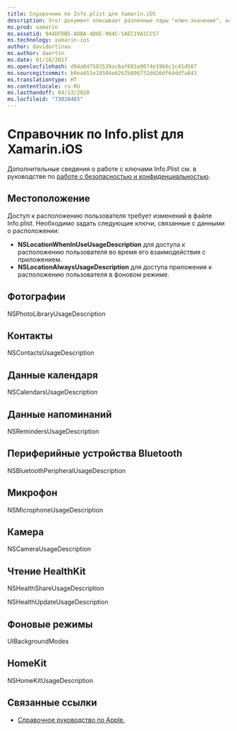 ```yaml
---
title: Справочник по Info.plist для Xamarin.iOS
description: Этот документ описывает различные пары "ключ-значение", которые можно задать в файле Info.plist приложения Xamarin.iOS. Эти ключи необходимы, если приложение выполняет конкретные задачи, например обращение к расположению, фотографиям, микрофону или камере.
ms.prod: xamarin
ms.assetid: 944DFDB5-ADBA-4D6E-984C-5AEC19A1CC57
ms.technology: xamarin-ios
author: davidortinau
ms.author: daortin
ms.date: 01/18/2017
ms.openlocfilehash: d94a647583539ac6af603a9074e1966c1c41d587
ms.sourcegitcommit: b0ea451e18504e6267b896732dd26df64ddfa843
ms.translationtype: HT
ms.contentlocale: ru-RU
ms.lasthandoff: 04/13/2020
ms.locfileid: "73028465"
---
```

# <a name="infoplist-reference-for-xamarinios"></a>Справочник по Info.plist для Xamarin.iOS

Дополнительные сведения о работе с ключами Info.Plist см. в руководстве по [работе с безопасностью и конфиденциальностью](~/ios/app-fundamentals/security-privacy.md). 

## <a name="location"></a>Местоположение 

Доступ к расположению пользователя требует изменений в файле Info.plist. Необходимо задать следующие ключи, связанные с данными о расположении: 

- **NSLocationWhenInUseUsageDescription** для доступа к расположению пользователя во время его взаимодействия с приложением. 
- **NSLocationAlwaysUsageDescription** для доступа приложения к расположению пользователя в фоновом режиме.

## <a name="photos"></a>Фотографии 

NSPhotoLibraryUsageDescription  

## <a name="contacts"></a>Контакты 

NSContactsUsageDescription 

## <a name="calendar-data"></a>Данные календаря 
    
NSCalendarsUsageDescription 

## <a name="reminder-data"></a>Данные напоминаний 
    
NSRemindersUsageDescription 

## <a name="bluetooth-peripherals"></a>Периферийные устройства Bluetooth 
    
NSBluetoothPeripheralUsageDescription 

## <a name="microphone"></a>Микрофон 

NSMicrophoneUsageDescription 

## <a name="camera"></a>Камера 
    
NSCameraUsageDescription 

## <a name="reading-healthkit"></a>Чтение HealthKit  

NSHealthShareUsageDescription 

NSHealthUpdateUsageDescription 

## <a name="background-modes"></a>Фоновые режимы 
    
UIBackgroundModes 

## <a name="homekit"></a>HomeKit 

NSHomeKitUsageDescription 

## <a name="related-links"></a>Связанные ссылки

- [Справочное руководство по Apple.](https://developer.apple.com/library/content/documentation/General/Reference/InfoPlistKeyReference/Articles/iPhoneOSKeys.html#//apple_ref/doc/uid/TP40009252-SW10)
